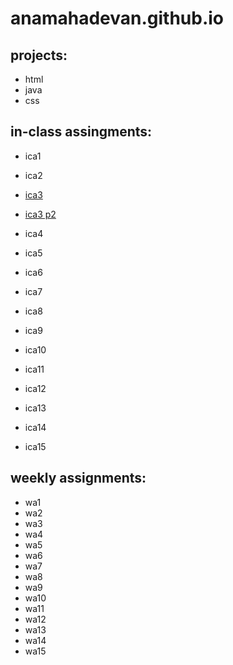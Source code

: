 # anamahadevan.github.io




## projects:
* html
* java
* css

## in-class assingments:
* ica1 
* ica2
* [ica3](ica/ica3a.html)
* [ica3 p2](ica//ica3-part2/index.html)

* ica4
* ica5
* ica6
* ica7
* ica8
* ica9
* ica10
* ica11
* ica12
* ica13
* ica14
* ica15

## weekly assignments: 
* wa1
* wa2
* wa3
* wa4
* wa5
* wa6
* wa7
* wa8
* wa9
* wa10
* wa11
* wa12
* wa13
* wa14
* wa15
